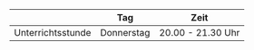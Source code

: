 |                   	|   Tag    	|  Zeit              	|
|-------------------	|----------	|-------------------	|
| Unterrichtsstunde 	| Donnerstag 	| 20.00 - 21.30 Uhr 	|
